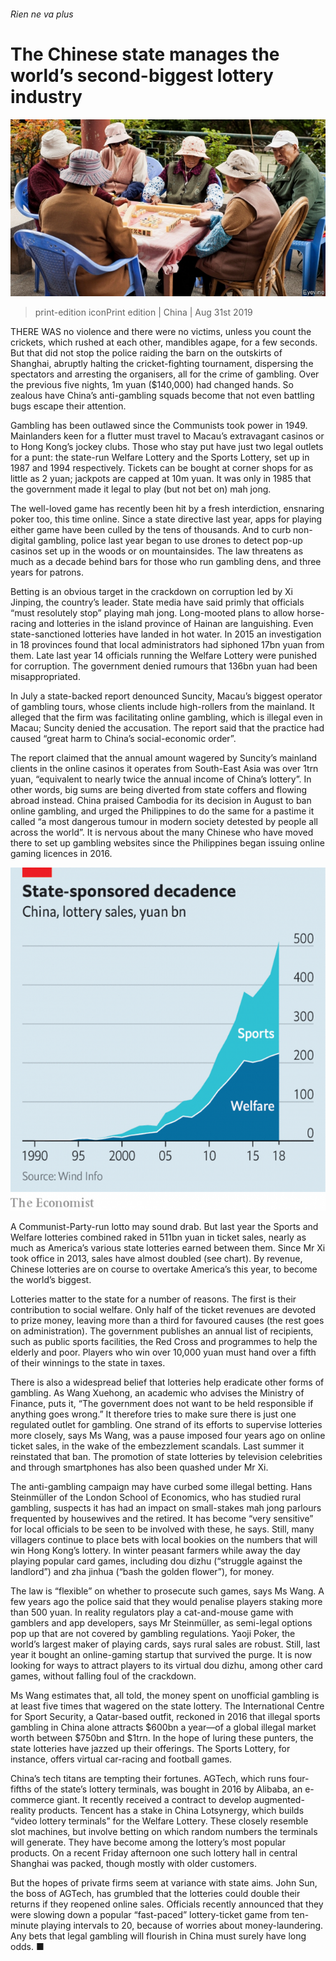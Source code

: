 ###### Rien ne va plus

# The Chinese state manages the world’s second-biggest lottery industry 

![image](images/20190831_CNP502.jpg) 

> print-edition iconPrint edition | China | Aug 31st 2019 

THERE WAS no violence and there were no victims, unless you count the crickets, which rushed at each other, mandibles agape, for a few seconds. But that did not stop the police raiding the barn on the outskirts of Shanghai, abruptly halting the cricket-fighting tournament, dispersing the spectators and arresting the organisers, all for the crime of gambling. Over the previous five nights, 1m yuan ($140,000) had changed hands. So zealous have China’s anti-gambling squads become that not even battling bugs escape their attention. 

Gambling has been outlawed since the Communists took power in 1949. Mainlanders keen for a flutter must travel to Macau’s extravagant casinos or to Hong Kong’s jockey clubs. Those who stay put have just two legal outlets for a punt: the state-run Welfare Lottery and the Sports Lottery, set up in 1987 and 1994 respectively. Tickets can be bought at corner shops for as little as 2 yuan; jackpots are capped at 10m yuan. It was only in 1985 that the government made it legal to play (but not bet on) mah jong. 

The well-loved game has recently been hit by a fresh interdiction, ensnaring poker too, this time online. Since a state directive last year, apps for playing either game have been culled by the tens of thousands. And to curb non-digital gambling, police last year began to use drones to detect pop-up casinos set up in the woods or on mountainsides. The law threatens as much as a decade behind bars for those who run gambling dens, and three years for patrons. 

Betting is an obvious target in the crackdown on corruption led by Xi Jinping, the country’s leader. State media have said primly that officials “must resolutely stop” playing mah jong. Long-mooted plans to allow horse-racing and lotteries in the island province of Hainan are languishing. Even state-sanctioned lotteries have landed in hot water. In 2015 an investigation in 18 provinces found that local administrators had siphoned 17bn yuan from them. Late last year 14 officials running the Welfare Lottery were punished for corruption. The government denied rumours that 136bn yuan had been misappropriated. 

In July a state-backed report denounced Suncity, Macau’s biggest operator of gambling tours, whose clients include high-rollers from the mainland. It alleged that the firm was facilitating online gambling, which is illegal even in Macau; Suncity denied the accusation. The report said that the practice had caused “great harm to China’s social-economic order”. 

The report claimed that the annual amount wagered by Suncity’s mainland clients in the online casinos it operates from South-East Asia was over 1trn yuan, “equivalent to nearly twice the annual income of China’s lottery”. In other words, big sums are being diverted from state coffers and flowing abroad instead. China praised Cambodia for its decision in August to ban online gambling, and urged the Philippines to do the same for a pastime it called “a most dangerous tumour in modern society detested by people all across the world”. It is nervous about the many Chinese who have moved there to set up gambling websites since the Philippines began issuing online gaming licences in 2016. 

![image](images/20190831_CNC501.png) 

A Communist-Party-run lotto may sound drab. But last year the Sports and Welfare lotteries combined raked in 511bn yuan in ticket sales, nearly as much as America’s various state lotteries earned between them. Since Mr Xi took office in 2013, sales have almost doubled (see chart). By revenue, Chinese lotteries are on course to overtake America’s this year, to become the world’s biggest. 

Lotteries matter to the state for a number of reasons. The first is their contribution to social welfare. Only half of the ticket revenues are devoted to prize money, leaving more than a third for favoured causes (the rest goes on administration). The government publishes an annual list of recipients, such as public sports facilities, the Red Cross and programmes to help the elderly and poor. Players who win over 10,000 yuan must hand over a fifth of their winnings to the state in taxes. 

There is also a widespread belief that lotteries help eradicate other forms of gambling. As Wang Xuehong, an academic who advises the Ministry of Finance, puts it, “The government does not want to be held responsible if anything goes wrong.” It therefore tries to make sure there is just one regulated outlet for gambling. One strand of its efforts to supervise lotteries more closely, says Ms Wang, was a pause imposed four years ago on online ticket sales, in the wake of the embezzlement scandals. Last summer it reinstated that ban. The promotion of state lotteries by television celebrities and through smartphones has also been quashed under Mr Xi. 

The anti-gambling campaign may have curbed some illegal betting. Hans Steinmüller of the London School of Economics, who has studied rural gambling, suspects it has had an impact on small-stakes mah jong parlours frequented by housewives and the retired. It has become “very sensitive” for local officials to be seen to be involved with these, he says. Still, many villagers continue to place bets with local bookies on the numbers that will win Hong Kong’s lottery. In winter peasant farmers while away the day playing popular card games, including dou dizhu (“struggle against the landlord”) and zha jinhua (“bash the golden flower”), for money. 

The law is “flexible” on whether to prosecute such games, says Ms Wang. A few years ago the police said that they would penalise players staking more than 500 yuan. In reality regulators play a cat-and-mouse game with gamblers and app developers, says Mr Steinmüller, as semi-legal options pop up that are not covered by gambling regulations. Yaoji Poker, the world’s largest maker of playing cards, says rural sales are robust. Still, last year it bought an online-gaming startup that survived the purge. It is now looking for ways to attract players to its virtual dou dizhu, among other card games, without falling foul of the crackdown. 

Ms Wang estimates that, all told, the money spent on unofficial gambling is at least five times that wagered on the state lottery. The International Centre for Sport Security, a Qatar-based outfit, reckoned in 2016 that illegal sports gambling in China alone attracts $600bn a year—of a global illegal market worth between $750bn and $1trn. In the hope of luring these punters, the state lotteries have jazzed up their offerings. The Sports Lottery, for instance, offers virtual car-racing and football games. 

China’s tech titans are tempting their fortunes. AGTech, which runs four-fifths of the state’s lottery terminals, was bought in 2016 by Alibaba, an e-commerce giant. It recently received a contract to develop augmented-reality products. Tencent has a stake in China Lotsynergy, which builds “video lottery terminals” for the Welfare Lottery. These closely resemble slot machines, but involve betting on which random numbers the terminals will generate. They have become among the lottery’s most popular products. On a recent Friday afternoon one such lottery hall in central Shanghai was packed, though mostly with older customers. 

But the hopes of private firms seem at variance with state aims. John Sun, the boss of AGTech, has grumbled that the lotteries could double their returns if they reopened online sales. Officials recently announced that they were slowing down a popular “fast-paced” lottery-ticket game from ten-minute playing intervals to 20, because of worries about money-laundering. Any bets that legal gambling will flourish in China must surely have long odds. ■ 

